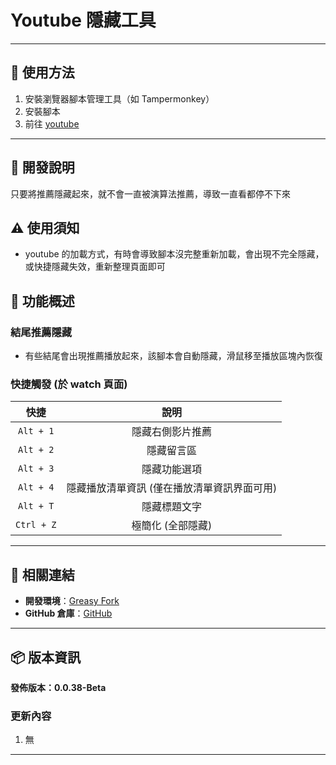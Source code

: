 # **Youtube 隱藏工具**

---

## **👻 使用方法**

1. 安裝瀏覽器腳本管理工具（如 Tampermonkey）
2. 安裝腳本
3. 前往 [youtube](https://www.youtube.com/)

---

## **🚧 開發說明**

只要將推薦隱藏起來，就不會一直被演算法推薦，導致一直看都停不下來


## **⚠️ 使用須知**
- youtube 的加載方式，有時會導致腳本沒完整重新加載，會出現不完全隱藏，或快捷隱藏失效，重新整理頁面即可


## **📜 功能概述**

### **結尾推薦隱藏**
- 有些結尾會出現推薦播放起來，該腳本會自動隱藏，滑鼠移至播放區塊內恢復

### **快捷觸發 (於 watch 頁面)**

| **快捷** | **說明** |
| :----: | :----: |
| `Alt + 1` | 隱藏右側影片推薦 |
| `Alt + 2` | 隱藏留言區 |
| `Alt + 3` | 隱藏功能選項 |
| `Alt + 4` | 隱藏播放清單資訊 (僅在播放清單資訊界面可用) |
| `Alt + T` | 隱藏標題文字 |
| `Ctrl + Z` | 極簡化 (全部隱藏) |

---

## **🔗 相關連結**

- **開發環境**：[Greasy Fork](https://greasyfork.org/zh-TW/users/989635-canaan-hs)  
- **GitHub 倉庫**：[GitHub](https://github.com/Canaan-HS/MonkeyScript/tree/main/YTHideTool)

---

## **📦 版本資訊**

**發佈版本：0.0.38-Beta** 

### **更新內容**
1. 無

---